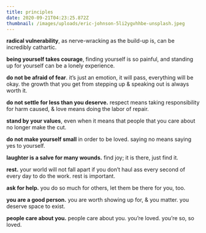 ```yaml
---
title: principles
date: 2020-09-21T04:23:25.872Z
thumbnail: /images/uploads/eric-johnson-5li2ygvhhbe-unsplash.jpeg
---
```

**radical vulnerability**, as nerve-wracking as the build-up is, can be incredibly cathartic. 

**being yourself takes courage**, finding yourself is so painful, and standing up for yourself can be a lonely experience. 

**do not be afraid of fear**. it’s just an emotion, it will pass, everything will be okay. the growth that you get from stepping up & speaking out is always worth it.

**do not settle for less than you deserve.** respect means taking responsibility for harm caused, & love means doing the labor of repair.

**stand by your values**, even when it means that people that you care about no longer make the cut. 

**do not make yourself small** in order to be loved. saying no means saying yes to yourself.

**laughter is a salve for many wounds.** find joy; it is there, just find it.

**rest.** your world will not fall apart if you don’t haul ass every second of every day to do the work. rest is important.

**ask for help.** you do so much for others, let them be there for you, too.

**you are a good person.** you are worth showing up for, & you matter. you deserve space to exist.

**people care about you.** people care about you. you’re loved. you’re so, so loved.